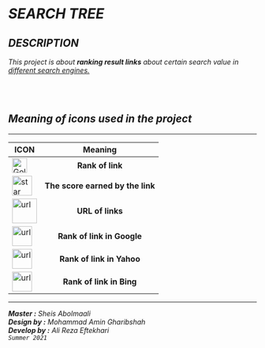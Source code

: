 # _**SEARCH TREE**_

## _DESCRIPTION_

_This project is about **ranking result links** about certain search value in <ins>different search engines.</ins>_

<br />
<br />

## _**Meaning of icons used in the project**_

---

| ICON                                                                                                     |             Meaning              |
| -------------------------------------------------------------------------------------------------------- | :------------------------------: |
| <img src="https://image.flaticon.com/icons/png/512/2502/2502839.png" alt="Golden cup" width="30"/>       |         **Rank of link**         |
| <img src="https://image.flaticon.com/icons/png/512/448/448014.png" alt="star" width="40">                | **The score earned by the link** |
| <img src="https://visualpharm.com/assets/892/Website-595b40b65ba036ed117d3f78.svg" alt="url" width="50"> |         **URL of links**         |
| <img src="https://image.flaticon.com/icons/png/512/281/281764.png" alt="url" width="40">                 |    **Rank of link in Google**    |
| <img src="https://image.flaticon.com/icons/png/512/220/220202.png" alt="url" width="40">                 |    **Rank of link in Yahoo**     |
| <img src="https://image.flaticon.com/icons/png/512/174/174838.png" alt="url" width="40">                 |     **Rank of link in Bing**     |

---

_**Master :**_ _Sheis Abolmaali_
<br />
_**Design by :**_ _Mohammad Amin Gharibshah_
<br />
_**Develop by :**_ _Ali Reza Eftekhari_
<br />
_`Summer 2021`_
